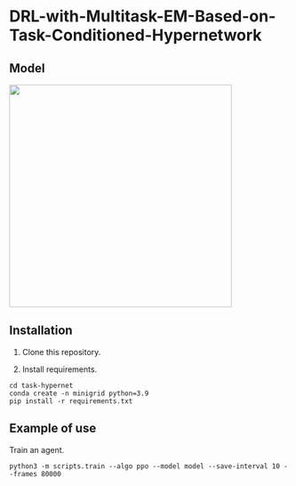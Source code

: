 # DRL-with-Multitask-EM-Based-on-Task-Conditioned-Hypernetwork

## Model

<img src="https://github.com/ygjin11/DRL-with-Multitask-EM-Based-on-Task-Conditioned-Hypernetwork/blob/main/modelarc.png" width="400px" />


## Installation

1. Clone this repository.

2. Install requirements.
```
cd task-hypernet
conda create -n minigrid python=3.9
pip install -r requirements.txt
```


## Example of use

Train an agent.
```
python3 -m scripts.train --algo ppo --model model --save-interval 10 --frames 80000
```

